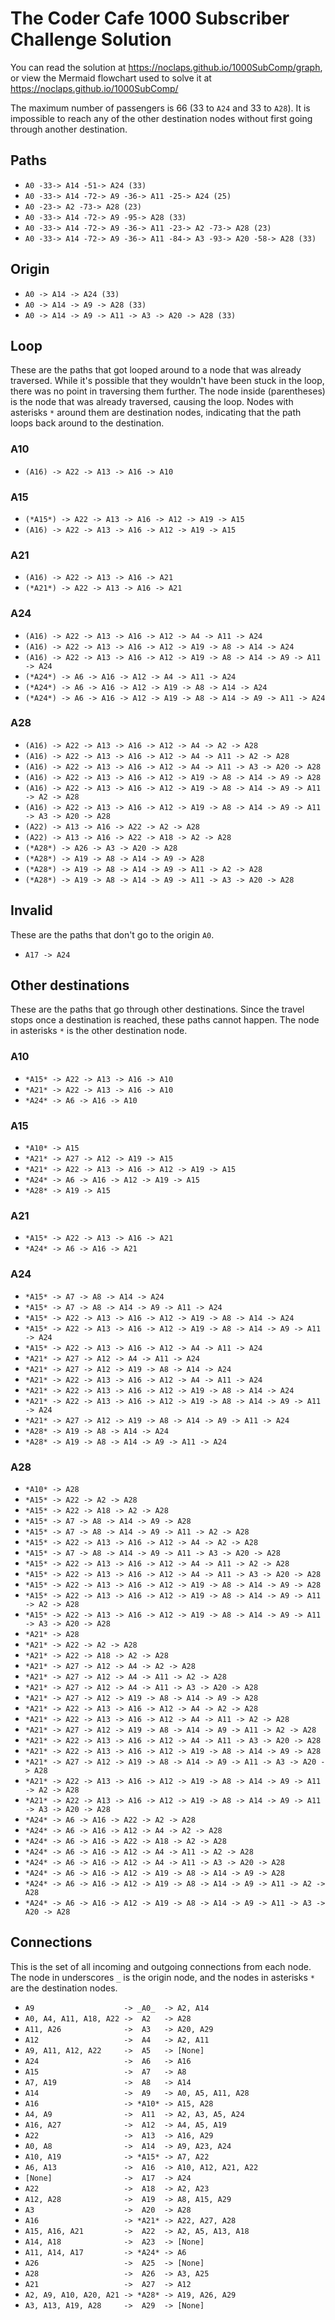 # The Coder Cafe 1000 Subscriber Challenge Solution

You can read the solution at https://noclaps.github.io/1000SubComp/graph, or view the Mermaid flowchart used to solve it at https://noclaps.github.io/1000SubComp/

The maximum number of passengers is 66 (33 to `A24` and 33 to `A28`). It is impossible to reach any of the other destination nodes without first going through another destination.

## Paths

- `A0 -33-> A14 -51-> A24 (33)`
- `A0 -33-> A14 -72-> A9 -36-> A11 -25-> A24 (25)`
- `A0 -23-> A2 -73-> A28 (23)`
- `A0 -33-> A14 -72-> A9 -95-> A28 (33)`
- `A0 -33-> A14 -72-> A9 -36-> A11 -23-> A2 -73-> A28 (23)`
- `A0 -33-> A14 -72-> A9 -36-> A11 -84-> A3 -93-> A20 -58-> A28 (33)`

## Origin

- `A0 -> A14 -> A24 (33)`
- `A0 -> A14 -> A9 -> A28 (33)`
- `A0 -> A14 -> A9 -> A11 -> A3 -> A20 -> A28 (33)`

## Loop

These are the paths that got looped around to a node that was already traversed. While it's possible that they wouldn't have been stuck in the loop, there was no point in traversing them further. The node inside (parentheses) is the node that was already traversed, causing the loop. Nodes with asterisks `*` around them are destination nodes, indicating that the path loops back around to the destination.

### A10

- `(A16) -> A22 -> A13 -> A16 -> A10`

### A15

- `(*A15*) -> A22 -> A13 -> A16 -> A12 -> A19 -> A15`
- `(A16) -> A22 -> A13 -> A16 -> A12 -> A19 -> A15`

### A21

- `(A16) -> A22 -> A13 -> A16 -> A21`
- `(*A21*) -> A22 -> A13 -> A16 -> A21`

### A24

- `(A16) -> A22 -> A13 -> A16 -> A12 -> A4 -> A11 -> A24`
- `(A16) -> A22 -> A13 -> A16 -> A12 -> A19 -> A8 -> A14 -> A24`
- `(A16) -> A22 -> A13 -> A16 -> A12 -> A19 -> A8 -> A14 -> A9 -> A11 -> A24`
- `(*A24*) -> A6 -> A16 -> A12 -> A4 -> A11 -> A24`
- `(*A24*) -> A6 -> A16 -> A12 -> A19 -> A8 -> A14 -> A24`
- `(*A24*) -> A6 -> A16 -> A12 -> A19 -> A8 -> A14 -> A9 -> A11 -> A24`

### A28

- `(A16) -> A22 -> A13 -> A16 -> A12 -> A4 -> A2 -> A28`
- `(A16) -> A22 -> A13 -> A16 -> A12 -> A4 -> A11 -> A2 -> A28`
- `(A16) -> A22 -> A13 -> A16 -> A12 -> A4 -> A11 -> A3 -> A20 -> A28`
- `(A16) -> A22 -> A13 -> A16 -> A12 -> A19 -> A8 -> A14 -> A9 -> A28`
- `(A16) -> A22 -> A13 -> A16 -> A12 -> A19 -> A8 -> A14 -> A9 -> A11 -> A2 -> A28`
- `(A16) -> A22 -> A13 -> A16 -> A12 -> A19 -> A8 -> A14 -> A9 -> A11 -> A3 -> A20 -> A28`
- `(A22) -> A13 -> A16 -> A22 -> A2 -> A28`
- `(A22) -> A13 -> A16 -> A22 -> A18 -> A2 -> A28`
- `(*A28*) -> A26 -> A3 -> A20 -> A28`
- `(*A28*) -> A19 -> A8 -> A14 -> A9 -> A28`
- `(*A28*) -> A19 -> A8 -> A14 -> A9 -> A11 -> A2 -> A28`
- `(*A28*) -> A19 -> A8 -> A14 -> A9 -> A11 -> A3 -> A20 -> A28`

## Invalid

These are the paths that don't go to the origin `A0`.

- `A17 -> A24`

## Other destinations

These are the paths that go through other destinations. Since the travel stops once a destination is reached, these paths cannot happen. The node in asterisks `*` is the other destination node.

### A10

- `*A15* -> A22 -> A13 -> A16 -> A10`
- `*A21* -> A22 -> A13 -> A16 -> A10`
- `*A24* -> A6 -> A16 -> A10`

### A15

- `*A10* -> A15`
- `*A21* -> A27 -> A12 -> A19 -> A15`
- `*A21* -> A22 -> A13 -> A16 -> A12 -> A19 -> A15`
- `*A24* -> A6 -> A16 -> A12 -> A19 -> A15`
- `*A28* -> A19 -> A15`

### A21

- `*A15* -> A22 -> A13 -> A16 -> A21`
- `*A24* -> A6 -> A16 -> A21`

### A24

- `*A15* -> A7 -> A8 -> A14 -> A24`
- `*A15* -> A7 -> A8 -> A14 -> A9 -> A11 -> A24`
- `*A15* -> A22 -> A13 -> A16 -> A12 -> A19 -> A8 -> A14 -> A24`
- `*A15* -> A22 -> A13 -> A16 -> A12 -> A19 -> A8 -> A14 -> A9 -> A11 -> A24`
- `*A15* -> A22 -> A13 -> A16 -> A12 -> A4 -> A11 -> A24`
- `*A21* -> A27 -> A12 -> A4 -> A11 -> A24`
- `*A21* -> A27 -> A12 -> A19 -> A8 -> A14 -> A24`
- `*A21* -> A22 -> A13 -> A16 -> A12 -> A4 -> A11 -> A24`
- `*A21* -> A22 -> A13 -> A16 -> A12 -> A19 -> A8 -> A14 -> A24`
- `*A21* -> A22 -> A13 -> A16 -> A12 -> A19 -> A8 -> A14 -> A9 -> A11 -> A24`
- `*A21* -> A27 -> A12 -> A19 -> A8 -> A14 -> A9 -> A11 -> A24`
- `*A28* -> A19 -> A8 -> A14 -> A24`
- `*A28* -> A19 -> A8 -> A14 -> A9 -> A11 -> A24`

### A28

- `*A10* -> A28`
- `*A15* -> A22 -> A2 -> A28`
- `*A15* -> A22 -> A18 -> A2 -> A28`
- `*A15* -> A7 -> A8 -> A14 -> A9 -> A28`
- `*A15* -> A7 -> A8 -> A14 -> A9 -> A11 -> A2 -> A28`
- `*A15* -> A22 -> A13 -> A16 -> A12 -> A4 -> A2 -> A28`
- `*A15* -> A7 -> A8 -> A14 -> A9 -> A11 -> A3 -> A20 -> A28`
- `*A15* -> A22 -> A13 -> A16 -> A12 -> A4 -> A11 -> A2 -> A28`
- `*A15* -> A22 -> A13 -> A16 -> A12 -> A4 -> A11 -> A3 -> A20 -> A28`
- `*A15* -> A22 -> A13 -> A16 -> A12 -> A19 -> A8 -> A14 -> A9 -> A28`
- `*A15* -> A22 -> A13 -> A16 -> A12 -> A19 -> A8 -> A14 -> A9 -> A11 -> A2 -> A28`
- `*A15* -> A22 -> A13 -> A16 -> A12 -> A19 -> A8 -> A14 -> A9 -> A11 -> A3 -> A20 -> A28`
- `*A21* -> A28`
- `*A21* -> A22 -> A2 -> A28`
- `*A21* -> A22 -> A18 -> A2 -> A28`
- `*A21* -> A27 -> A12 -> A4 -> A2 -> A28`
- `*A21* -> A27 -> A12 -> A4 -> A11 -> A2 -> A28`
- `*A21* -> A27 -> A12 -> A4 -> A11 -> A3 -> A20 -> A28`
- `*A21* -> A27 -> A12 -> A19 -> A8 -> A14 -> A9 -> A28`
- `*A21* -> A22 -> A13 -> A16 -> A12 -> A4 -> A2 -> A28`
- `*A21* -> A22 -> A13 -> A16 -> A12 -> A4 -> A11 -> A2 -> A28`
- `*A21* -> A27 -> A12 -> A19 -> A8 -> A14 -> A9 -> A11 -> A2 -> A28`
- `*A21* -> A22 -> A13 -> A16 -> A12 -> A4 -> A11 -> A3 -> A20 -> A28`
- `*A21* -> A22 -> A13 -> A16 -> A12 -> A19 -> A8 -> A14 -> A9 -> A28`
- `*A21* -> A27 -> A12 -> A19 -> A8 -> A14 -> A9 -> A11 -> A3 -> A20 -> A28`
- `*A21* -> A22 -> A13 -> A16 -> A12 -> A19 -> A8 -> A14 -> A9 -> A11 -> A2 -> A28`
- `*A21* -> A22 -> A13 -> A16 -> A12 -> A19 -> A8 -> A14 -> A9 -> A11 -> A3 -> A20 -> A28`
- `*A24* -> A6 -> A16 -> A22 -> A2 -> A28`
- `*A24* -> A6 -> A16 -> A12 -> A4 -> A2 -> A28`
- `*A24* -> A6 -> A16 -> A22 -> A18 -> A2 -> A28`
- `*A24* -> A6 -> A16 -> A12 -> A4 -> A11 -> A2 -> A28`
- `*A24* -> A6 -> A16 -> A12 -> A4 -> A11 -> A3 -> A20 -> A28`
- `*A24* -> A6 -> A16 -> A12 -> A19 -> A8 -> A14 -> A9 -> A28`
- `*A24* -> A6 -> A16 -> A12 -> A19 -> A8 -> A14 -> A9 -> A11 -> A2 -> A28`
- `*A24* -> A6 -> A16 -> A12 -> A19 -> A8 -> A14 -> A9 -> A11 -> A3 -> A20 -> A28`

## Connections

This is the set of all incoming and outgoing connections from each node. The node in underscores `_` is the origin node, and the nodes in asterisks `*` are the destination nodes.

- `A9                    -> _A0_  -> A2, A14`
- `A0, A4, A11, A18, A22 ->  A2   -> A28`
- `A11, A26              ->  A3   -> A20, A29`
- `A12                   ->  A4   -> A2, A11`
- `A9, A11, A12, A22     ->  A5   -> [None]`
- `A24                   ->  A6   -> A16`
- `A15                   ->  A7   -> A8`
- `A7, A19               ->  A8   -> A14`
- `A14                   ->  A9   -> A0, A5, A11, A28`
- `A16                   -> *A10* -> A15, A28`
- `A4, A9                ->  A11  -> A2, A3, A5, A24`
- `A16, A27              ->  A12  -> A4, A5, A19`
- `A22                   ->  A13  -> A16, A29`
- `A0, A8                ->  A14  -> A9, A23, A24`
- `A10, A19              -> *A15* -> A7, A22`
- `A6, A13               ->  A16  -> A10, A12, A21, A22`
- `[None]                ->  A17  -> A24`
- `A22                   ->  A18  -> A2, A23`
- `A12, A28              ->  A19  -> A8, A15, A29`
- `A3                    ->  A20  -> A28`
- `A16                   -> *A21* -> A22, A27, A28`
- `A15, A16, A21         ->  A22  -> A2, A5, A13, A18`
- `A14, A18              ->  A23  -> [None]`
- `A11, A14, A17         -> *A24* -> A6`
- `A26                   ->  A25  -> [None]`
- `A28                   ->  A26  -> A3, A25`
- `A21                   ->  A27  -> A12`
- `A2, A9, A10, A20, A21 -> *A28* -> A19, A26, A29`
- `A3, A13, A19, A28     ->  A29  -> [None]`
